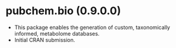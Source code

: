 # pubchem.bio (0.9.0.0)

* This package enables the generation of custom, taxonomically informed, metabolome databases. 
* Initial CRAN submission.



